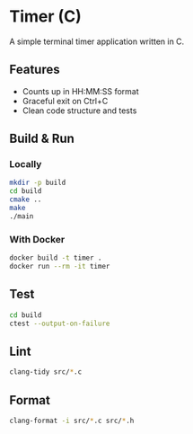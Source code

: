 # Timer (C)

A simple terminal timer application written in C.

## Features
- Counts up in HH:MM:SS format
- Graceful exit on Ctrl+C
- Clean code structure and tests

## Build & Run

### Locally
```sh
mkdir -p build
cd build
cmake ..
make
./main
```

### With Docker
```sh
docker build -t timer .
docker run --rm -it timer
```

## Test
```sh
cd build
ctest --output-on-failure
```

## Lint
```sh
clang-tidy src/*.c
```

## Format
```sh
clang-format -i src/*.c src/*.h
```
